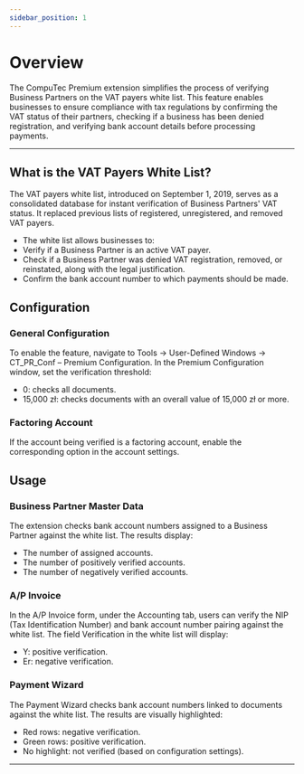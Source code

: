 ```yaml
---
sidebar_position: 1
---
```


# Overview

The CompuTec Premium extension simplifies the process of verifying Business Partners on the VAT payers white list. This feature enables businesses to ensure compliance with tax regulations by confirming the VAT status of their partners, checking if a business has been denied registration, and verifying bank account details before processing payments.

---

## What is the VAT Payers White List?

The VAT payers white list, introduced on September 1, 2019, serves as a consolidated database for instant verification of Business Partners' VAT status. It replaced previous lists of registered, unregistered, and removed VAT payers.

- The white list allows businesses to:
- Verify if a Business Partner is an active VAT payer.
- Check if a Business Partner was denied VAT registration, removed, or reinstated, along with the legal justification.
- Confirm the bank account number to which payments should be made.

## Configuration

### General Configuration

To enable the feature, navigate to Tools → User-Defined Windows → CT_PR_Conf – Premium Configuration. In the Premium Configuration window, set the verification threshold:

- 0: checks all documents.
- 15,000 zł: checks documents with an overall value of 15,000 zł or more.

### Factoring Account

If the account being verified is a factoring account, enable the corresponding option in the account settings.

## Usage

### Business Partner Master Data

The extension checks bank account numbers assigned to a Business Partner against the white list. The results display:

- The number of assigned accounts.
- The number of positively verified accounts.
- The number of negatively verified accounts.

### A/P Invoice

In the A/P Invoice form, under the Accounting tab, users can verify the NIP (Tax Identification Number) and bank account number pairing against the white list. The field Verification in the white list will display:

- Y: positive verification.
- Er: negative verification.

### Payment Wizard

The Payment Wizard checks bank account numbers linked to documents against the white list. The results are visually highlighted:

- Red rows: negative verification.
- Green rows: positive verification.
- No highlight: not verified (based on configuration settings).

---
